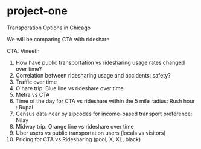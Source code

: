 # project-one

Transporation Options in Chicago

We will be comparing CTA with rideshare

CTA: Vineeth


1. How have public transportation vs ridesharing usage rates changed over time?
2. Correlation between ridesharing usage and accidents: safety?
3. Traffic over time
4. O'hare trip: Blue line vs rideshare over time
5. Metra vs CTA
6. Time of the day for CTA vs rideshare within the 5 mile radius: Rush hour : Rupal
7. Census data near by zipcodes for income-based transport preference: Nilay 
8. Midway trip: Orange line vs rideshare over time
9. Uber users vs public transportation users (locals vs visitors)
10. Pricing for CTA vs Ridesharing (pool, X, XL, black)
